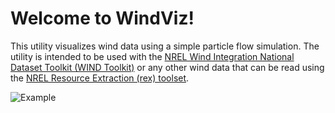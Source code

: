 # Welcome to WindViz! 

This utility visualizes wind data using a simple particle flow simulation. The utility is intended to be used with the [NREL Wind Integration National Dataset Toolkit (WIND Toolkit)](https://www.nrel.gov/grid/wind-toolkit.html) or any other wind data that can be read using the [NREL Resource Extraction (rex) toolset](https://github.com/NREL/rex).


![Example](https://github.com/grantbuster/windviz/blob/main/wtk_20080101_short.gif)
